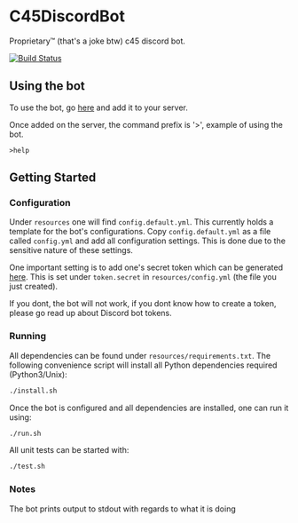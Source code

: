 # C45DiscordBot
Proprietary™ (that's a joke btw) c45 discord bot.

[![Build Status](https://travis-ci.com/Skippy404/C45DiscordBot.svg?branch=master)](https://travis-ci.com/Skippy404/C45DiscordBot)

## Using the bot
To use the bot, go [here](https://discordapp.com/oauth2/authorize?client_id=694185053156016178&scope=bot&permissions=8)
and add it to your server.

Once added on the server, the command prefix is '>', example of using the bot.
````
>help
````

## Getting Started

### Configuration

Under `resources` one will find `config.default.yml`. This currently holds a template for 
the bot's configurations. Copy `config.default.yml` as a file called `config.yml` and
add all configuration settings. This is done due to the sensitive nature of these settings.

One important setting is to add one's secret token which can be generated 
[here](https://discordapp.com/developers/applications). This is set under `token.secret` in
`resources/config.yml` (the file you just created).

If you dont, the bot will not work, if you dont know how to create a token,
please go read up about Discord bot tokens.

### Running

All dependencies can be found under `resources/requirements.txt`. The following convenience script
will install all Python dependencies required (Python3/Unix):
```bash
./install.sh
```

Once the bot is configured and all dependencies are installed, one can run it using:
```bash
./run.sh
```

All unit tests can be started with:
```bash
./test.sh
```

### Notes

The bot prints output to stdout with regards to what it is doing
